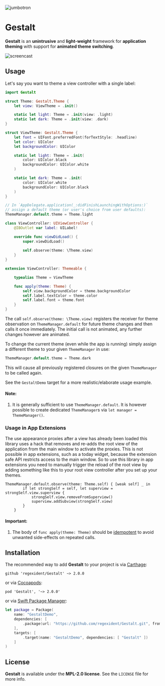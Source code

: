 ![jumbotron](jumbotron.png)
# Gestalt

**Gestalt** is an **unintrusive** and **light-weight** framework for **application theming** with support for **animated theme switching**.

![screencast](screencast.gif)

## Usage

Let's say you want to theme a view controller with a single label:

```swift
import Gestalt

struct Theme: Gestalt.Theme {
    let view: ViewTheme = .init()

    static let light: Theme = .init(view: .light)
    static let dark: Theme = .init(view: .dark)
}

struct ViewTheme: Gestalt.Theme {
    let font = UIFont.preferredFont(forTextStyle: .headline)
    let color: UIColor
    let backgroundColor: UIColor

    static let light: Theme = .init(
        color: UIColor.black
        backgroundColor: UIColor.white
    )

    static let dark: Theme = .init(
        color: UIColor.white
        backgroundColor: UIColor.black
    )
}

// In `AppDelegate.application(_:didFinishLaunchingWithOptions:)`
// assign a default theme (or user's choice from user defaults):
ThemeManager.default.theme = Theme.light

class ViewController: UIViewController {
    @IBOutlet var label: UILabel!

    override func viewDidLoad() {
        super.viewDidLoad()
        
        self.observe(theme: \Theme.view)
    }
}

extension ViewController: Themeable {

    typealias Theme = ViewTheme

    func apply(theme: Theme) {
        self.view.backgroundColor = theme.backgroundColor
        self.label.textColor = theme.color
        self.label.font = theme.font
    }
}
```

The call `self.observe(theme: \Theme.view)` registers the receiver for theme observation on `ThemeManager.default` for future theme changes and then calls it once immediately. The initial call is not animated, any further changes however are animated.

To change the current theme (even while the app is running) simply assign a different theme to your given `ThemeManager` in use:

```swift
ThemeManager.default.theme = Theme.dark
```

This will cause all previously registered closures on the given `ThemeManager` to be called again.

See the `GestaltDemo` target for a more realistic/elaborate usage example.

#### Note:

1. It is generally sufficient to use `ThemeManager.default`. It is however possible to create dedicated `ThemeManager`s via `let manager = ThemeManager()`.

### Usage in App Extensions

The use appearance proxies after a view has already been loaded this library uses a hack that removes and re-adds the root view of the application from the main window to activate the proxies. This is not possible in app extensions, such as a today widget, because the extension safe API restricts access to the main window. So to use this library in app extensions you need to manually trigger the reload of the root view by adding something like this to your root view controller after you set up your themes.

```
ThemeManager.default.observe(theme: Theme.self) { [weak self] _ in
        if let strongSelf = self, let superview = strongSelf.view.superview {
            strongSelf.view.removeFromSuperview()
            superview.addSubview(strongSelf.view)
        }
    }
```

#### Important:

1. The body of `func apply(theme: Theme)` should be [idempotent](https://en.wikipedia.org/wiki/Idempotence) to avoid unwanted side-effects on repeated calls.

## Installation

The recommended way to add **Gestalt** to your project is via [Carthage](https://github.com/Carthage/Carthage):

    github 'regexident/Gestalt' ~> 2.0.0
    
or via [Cocoapods](https://cocoapods.org):

    pod 'Gestalt', '~> 2.0.0'

or via [Swift Package Manager](https://swift.org):

```swift
let package = Package(
    name: "GestaltDemo",
    dependencies: [
        .package(url: "https://github.com/regexident/Gestalt.git", from: "2.0.0")
    ],
    targets: [
        .target(name: "GestaltDemo", dependencies: [ "Gestalt" ])
    ]
)
```

## License

**Gestalt** is available under the **MPL-2.0 license**. See the `LICENSE` file for more info.
